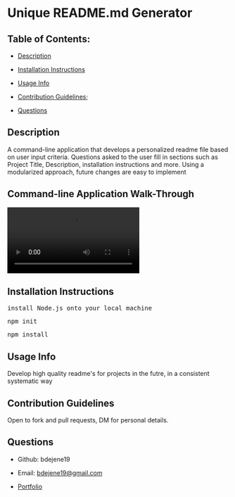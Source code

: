 # Unique README.md Generator 

  ## Table of Contents:

  * [Description](#description)</a>

  * [Installation Instructions](#installation-instructions)

  * [Usage Info](#usage-info)

  * [Contribution Guidelines](#contribution-guidelines);

  * [Questions](#questions)

  ## Description

  A command-line application that develops a personalized readme file based on user input criteria. Questions asked to the user fill in sections such as Project Title, Description, installation instructions and more. Using a modularized approach, future changes are easy to implement

  ## Command-line Application Walk-Through 
  <video src='/Users/Bemnet/Documents/BootcampClassWork/09-NodeJS/02-Homework/Develop/assets/imgs/WalkthroughExample.mov' alt='video not working'></video>
<!--   <video src='./Develop/assets/imgs/WalkthroughExample.mov' alt='walkthrough of readme generator on the command line' width='650px' autoplay loop></video> -->
  ## Installation Instructions

    
<pre>install Node.js onto your local machine</pre>

<pre>npm init</pre>

<pre>npm install</pre>


  ## Usage Info
Develop high quality readme's for projects in the futre, in a consistent systematic way
    


  ## Contribution Guidelines
Open to fork and pull requests, DM for personal details.


  ## Questions

  * Github: bdejene19

  * Email: bdejene19@gmail.com

  * [Portfolio](https://bdejene19.github.io/updatedPortfolio/)
 
  

  

